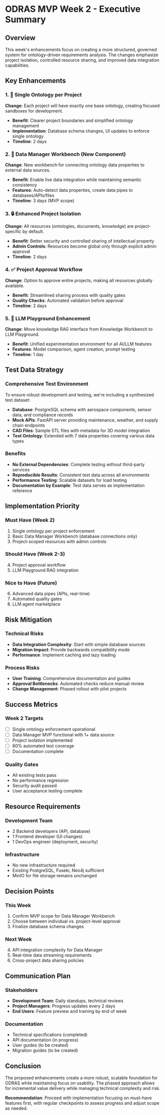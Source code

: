 # ODRAS MVP Week 2 - Executive Summary

## Overview
This week's enhancements focus on creating a more structured, governed system for ontology-driven requirements analysis. The changes emphasize project isolation, controlled resource sharing, and improved data integration capabilities.

## Key Enhancements

### 1. 🎯 Single Ontology per Project
**Change**: Each project will have exactly one base ontology, creating focused sandboxes for development.
- **Benefit**: Clearer project boundaries and simplified ontology management
- **Implementation**: Database schema changes, UI updates to enforce single ontology
- **Timeline**: 2 days

### 2. 🔧 Data Manager Workbench (New Component)
**Change**: New workbench for connecting ontology data properties to external data sources.
- **Benefit**: Enable live data integration while maintaining semantic consistency
- **Features**: Auto-detect data properties, create data pipes to databases/APIs/files
- **Timeline**: 3 days (MVP scope)

### 3. 🔒 Enhanced Project Isolation
**Change**: All resources (ontologies, documents, knowledge) are project-specific by default.
- **Benefit**: Better security and controlled sharing of intellectual property
- **Admin Controls**: Resources become global only through explicit admin approval
- **Timeline**: 2 days

### 4. ✅ Project Approval Workflow
**Change**: Option to approve entire projects, making all resources globally available.
- **Benefit**: Streamlined sharing process with quality gates
- **Quality Checks**: Automated validation before approval
- **Timeline**: 2 days

### 5. 🤖 LLM Playground Enhancement
**Change**: Move knowledge RAG interface from Knowledge Workbench to LLM Playground.
- **Benefit**: Unified experimentation environment for all AI/LLM features
- **Features**: Model comparison, agent creation, prompt testing
- **Timeline**: 1 day

## Test Data Strategy

### Comprehensive Test Environment
To ensure robust development and testing, we're including a synthesized test dataset:

- **Database**: PostgreSQL schema with aerospace components, sensor data, and compliance records
- **Mock APIs**: FastAPI server providing maintenance, weather, and supply chain endpoints
- **CAD Files**: Sample STL files with metadata for 3D model integration
- **Test Ontology**: Extended with 7 data properties covering various data types

### Benefits
- **No External Dependencies**: Complete testing without third-party services
- **Reproducible Results**: Consistent test data across all environments
- **Performance Testing**: Scalable datasets for load testing
- **Documentation by Example**: Test data serves as implementation reference

## Implementation Priority

### Must Have (Week 2)
1. Single ontology per project enforcement
2. Basic Data Manager Workbench (database connections only)
3. Project-scoped resources with admin controls

### Should Have (Week 2-3)
4. Project approval workflow
5. LLM Playground RAG integration

### Nice to Have (Future)
6. Advanced data pipes (APIs, real-time)
7. Automated quality gates
8. LLM agent marketplace

## Risk Mitigation

### Technical Risks
- **Data Integration Complexity**: Start with simple database sources
- **Migration Impact**: Provide backwards compatibility mode
- **Performance**: Implement caching and lazy loading

### Process Risks
- **User Training**: Comprehensive documentation and guides
- **Approval Bottlenecks**: Automated checks reduce manual review
- **Change Management**: Phased rollout with pilot projects

## Success Metrics

### Week 2 Targets
- [ ] Single ontology enforcement operational
- [ ] Data Manager MVP functional with 1+ data source
- [ ] Project isolation implemented
- [ ] 80% automated test coverage
- [ ] Documentation complete

### Quality Gates
- All existing tests pass
- No performance regression
- Security audit passed
- User acceptance testing complete

## Resource Requirements

### Development Team
- 2 Backend developers (API, database)
- 1 Frontend developer (UI changes)
- 1 DevOps engineer (deployment, security)

### Infrastructure
- No new infrastructure required
- Existing PostgreSQL, Fuseki, Neo4j sufficient
- MinIO for file storage remains unchanged

## Decision Points

### This Week
1. Confirm MVP scope for Data Manager Workbench
2. Choose between individual vs. project-level approval
3. Finalize database schema changes

### Next Week
4. API integration complexity for Data Manager
5. Real-time data streaming requirements
6. Cross-project data sharing policies

## Communication Plan

### Stakeholders
- **Development Team**: Daily standups, technical reviews
- **Project Managers**: Progress updates every 2 days
- **End Users**: Feature preview and training by end of week

### Documentation
- Technical specifications (completed)
- API documentation (in progress)
- User guides (to be created)
- Migration guides (to be created)

## Conclusion

The proposed enhancements create a more robust, scalable foundation for ODRAS while maintaining focus on usability. The phased approach allows for incremental value delivery while managing technical complexity and risk.

**Recommendation**: Proceed with implementation focusing on must-have features first, with regular checkpoints to assess progress and adjust scope as needed.
